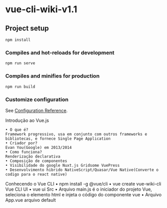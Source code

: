 # vue-cli-wiki-v1.1

## Project setup
```
npm install
```

### Compiles and hot-reloads for development
```
npm run serve
```

### Compiles and minifies for production
```
npm run build
```

### Customize configuration
See [Configuration Reference](https://cli.vuejs.org/config/).

Introdução ao Vue.js

	• O que é?
	Framework progressivo, usa em conjunto com outros frameworks e bibliotecas, e fornece Single Page Application
	• Criador por?
	Evan You(Google) em 2013/2014
	• Como funciona?
	Renderização declarativa
	• Composição de componentes 
	• Visibilidade do google Nuxt.js Gridsome VuePress
	• Desenvolvimento hibrido NativeScript/Quasar/Vue Native(Converte o codigo para o react native)
Conhecendo o Vue CLI 
	• npm install -g @vue/cli
	• vue create vue-wiki-cli
Vue CLI UI
	• vue ui
Src
	• Arquivo main.js é o iniciador do projeto Vue, seleciona o elemento html e injeta o código do componente vue
	• Arquivo App.vue arquivo default 

